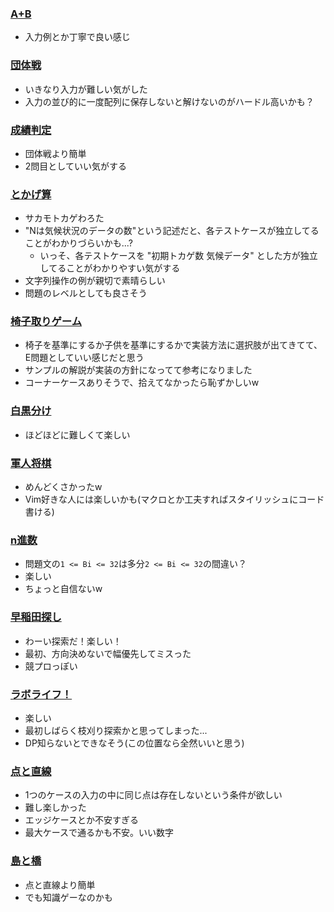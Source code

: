### [A+B](a+b/statement.md)

- 入力例とか丁寧で良い感じ

### [団体戦](team/statement.md)

- いきなり入力が難しい気がした
- 入力の並び的に一度配列に保存しないと解けないのがハードル高いかも？

### [成績判定](grade/statement.md)

- 団体戦より簡単
- 2問目としていい気がする

### [とかげ算](lizard/statement.md)

- サカモトカゲわろた
- "Nは気候状況のデータの数"という記述だと、各テストケースが独立してることがわかりづらいかも...?
  - いっそ、各テストケースを "初期トカゲ数 気候データ" とした方が独立してることがわかりやすい気がする
- 文字列操作の例が親切で素晴らしい
- 問題のレベルとしても良さそう

### [椅子取りゲーム](chairs/statement.md)

- 椅子を基準にするか子供を基準にするかで実装方法に選択肢が出てきてて、E問題としていい感じだと思う
- サンプルの解説が実装の方針になってて参考になりました
- コーナーケースありそうで、拾えてなかったら恥ずかしいw

### [白黒分け](blackwhite/statement.md)

- ほどほどに難しくて楽しい

### [軍人将棋](gunjin/statement.md)

- めんどくさかったw
- Vim好きな人には楽しいかも(マクロとか工夫すればスタイリッシュにコード書ける)

### [n進数](basen/statement.md)

- 問題文の`1 <= Bi <= 32`は多分`2 <= Bi <= 32`の間違い？
- 楽しい
- ちょっと自信ないw

### [早稲田探し](strsearch/statement.md)

- わーい探索だ！楽しい！
- 最初、方向決めないで幅優先してミスった
- 競プロっぽい

### [ラボライフ！](lab/statement.md)

- 楽しい
- 最初しばらく枝刈り探索かと思ってしまった...
- DP知らないとできなそう(この位置なら全然いいと思う)

### [点と直線](pointsandlines/statement.md)

- 1つのケースの入力の中に同じ点は存在しないという条件が欲しい
- 難し楽しかった
- エッジケースとか不安すぎる
- 最大ケースで通るかも不安。いい数字

### [島と橋](islands/statement.md)

- 点と直線より簡単
- でも知識ゲーなのかも
